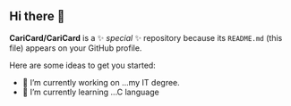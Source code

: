## Hi there 👋


**CariCard/CariCard** is a ✨ _special_ ✨ repository because its `README.md` (this file) appears on your GitHub profile.

Here are some ideas to get you started:

- 🔭 I’m currently working on ...my IT degree.
- 🌱 I’m currently learning ...C language


